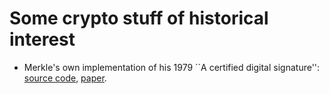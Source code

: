 Some crypto stuff of historical interest
========================================

 * Merkle's own implementation of his 1979 ``A certified digital signature'':
   [source code](hashSig1.0/),
   [paper](http://www.merkle.com/papers/Certified1979.pdf).

